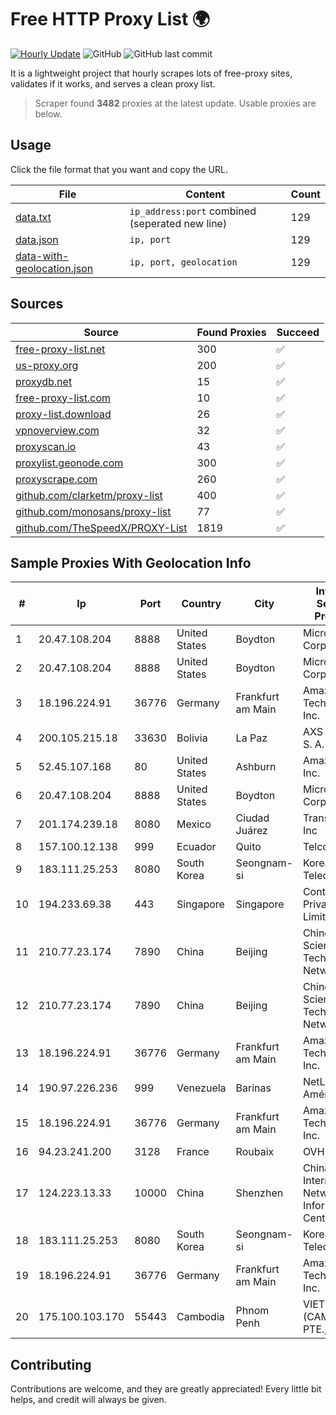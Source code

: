 
# Free HTTP Proxy List 🌍

[![Hourly Update](https://github.com/mertguvencli/http-proxy-list/actions/workflows/main.yml/badge.svg?branch=main)](https://github.com/mertguvencli/http-proxy-list/actions/workflows/main.yml)
![GitHub](https://img.shields.io/github/license/mertguvencli/http-proxy-list)
![GitHub last commit](https://img.shields.io/github/last-commit/mertguvencli/http-proxy-list)

It is a lightweight project that hourly scrapes lots of free-proxy sites, validates if it works, and serves a clean proxy list.


> Scraper found **3482** proxies at the latest update. Usable proxies are below.

## Usage

Click the file format that you want and copy the URL.


|File|Content|Count|
|----|-------|-----|
|[data.txt](https://raw.githubusercontent.com/mertguvencli/http-proxy-list/main/proxy-list/data.txt)|`ip_address:port` combined (seperated new line)|129|
|[data.json](https://raw.githubusercontent.com/mertguvencli/http-proxy-list/main/proxy-list/data.json)|`ip, port`|129|
|[data-with-geolocation.json](https://raw.githubusercontent.com/mertguvencli/http-proxy-list/main/proxy-list/data-with-geolocation.json)|`ip, port, geolocation`|129|

## Sources

|Source|Found Proxies|Succeed|
|------|-------------|-------|
|[free-proxy-list.net](https://free-proxy-list.net)|300|✅|
|[us-proxy.org](https://www.us-proxy.org)|200|✅|
|[proxydb.net](http://proxydb.net)|15|✅|
|[free-proxy-list.com](https://free-proxy-list.com/?page=&port=&type%5B%5D=http&type%5B%5D=https&up_time=0&search=Search)|10|✅|
|[proxy-list.download](https://www.proxy-list.download/HTTP)|26|✅|
|[vpnoverview.com](https://vpnoverview.com/privacy/anonymous-browsing/free-proxy-servers)|32|✅|
|[proxyscan.io](https://www.proxyscan.io)|43|✅|
|[proxylist.geonode.com](https://proxylist.geonode.com/api/proxy-list?limit=300&page=1&sort_by=lastChecked&sort_type=desc&protocols=http,https)|300|✅|
|[proxyscrape.com](https://api.proxyscrape.com/v2/?request=displayproxies&protocol=http&timeout=10000&country=all&ssl=all&anonymity=all)|260|✅|
|[github.com/clarketm/proxy-list](https://raw.githubusercontent.com/clarketm/proxy-list/master/proxy-list-raw.txt)|400|✅|
|[github.com/monosans/proxy-list](https://raw.githubusercontent.com/monosans/proxy-list/main/proxies/http.txt)|77|✅|
|[github.com/TheSpeedX/PROXY-List](https://raw.githubusercontent.com/TheSpeedX/PROXY-List/master/http.txt)|1819|✅|


## Sample Proxies With Geolocation Info

|#|Ip|Port|Country|City|Internet Service Provider|
|-|--|----|-------|----|-------------------------|
|1|20.47.108.204|8888|United States|Boydton|Microsoft Corporation|
|2|20.47.108.204|8888|United States|Boydton|Microsoft Corporation|
|3|18.196.224.91|36776|Germany|Frankfurt am Main|Amazon Technologies Inc.|
|4|200.105.215.18|33630|Bolivia|La Paz|AXS Bolivia S. A.|
|5|52.45.107.168|80|United States|Ashburn|Amazon.com, Inc.|
|6|20.47.108.204|8888|United States|Boydton|Microsoft Corporation|
|7|201.174.239.18|8080|Mexico|Ciudad Juárez|Transtelco Inc|
|8|157.100.12.138|999|Ecuador|Quito|Telconet S.A|
|9|183.111.25.253|8080|South Korea|Seongnam-si|Korea Telecom|
|10|194.233.69.38|443|Singapore|Singapore|Contabo Asia Private Limited|
|11|210.77.23.174|7890|China|Beijing|Chinese Science & Technology Network|
|12|210.77.23.174|7890|China|Beijing|Chinese Science & Technology Network|
|13|18.196.224.91|36776|Germany|Frankfurt am Main|Amazon Technologies Inc.|
|14|190.97.226.236|999|Venezuela|Barinas|NetLink América C.A.|
|15|18.196.224.91|36776|Germany|Frankfurt am Main|Amazon Technologies Inc.|
|16|94.23.241.200|3128|France|Roubaix|OVH SAS|
|17|124.223.13.33|10000|China|Shenzhen|China Internet Network Information Center|
|18|183.111.25.253|8080|South Korea|Seongnam-si|Korea Telecom|
|19|18.196.224.91|36776|Germany|Frankfurt am Main|Amazon Technologies Inc.|
|20|175.100.103.170|55443|Cambodia|Phnom Penh|VIETTEL (CAMBODIA) PTE., LTD|



## Contributing

Contributions are welcome, and they are greatly appreciated! Every
little bit helps, and credit will always be given.

